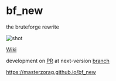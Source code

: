 # bf_new
the bruteforge rewrite

![shot](https://cloud.githubusercontent.com/assets/8250079/20905459/2829b03e-bb44-11e6-9867-bb87cdc19c01.png)

[Wiki](https://github.com/masterzorag/bf_new/wiki)

development on [PR](https://github.com/masterzorag/bf_new/pull/7) at next-version [branch](https://github.com/masterzorag/bf_new/tree/0.2.5)

https://masterzorag.github.io/bf_new
